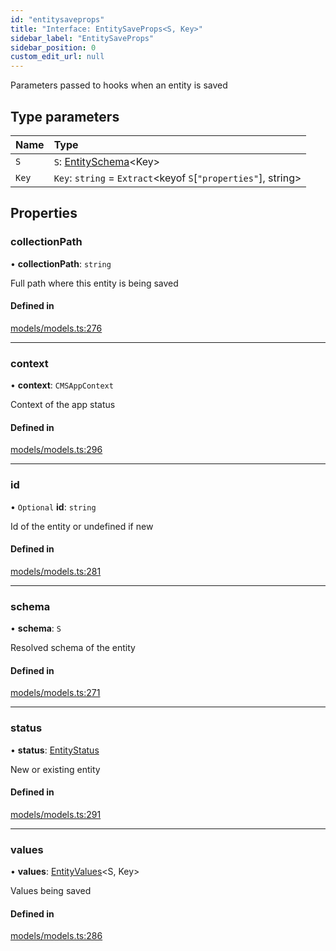 ```yaml
---
id: "entitysaveprops"
title: "Interface: EntitySaveProps<S, Key>"
sidebar_label: "EntitySaveProps"
sidebar_position: 0
custom_edit_url: null
---
```


Parameters passed to hooks when an entity is saved

## Type parameters

| Name | Type |
| :------ | :------ |
| `S` | `S`: [EntitySchema](entityschema.md)<Key\> |
| `Key` | `Key`: `string` = `Extract`<keyof `S`[``"properties"``], string\> |

## Properties

### collectionPath

• **collectionPath**: `string`

Full path where this entity is being saved

#### Defined in

[models/models.ts:276](https://github.com/Camberi/firecms/blob/42dd384/src/models/models.ts#L276)

___

### context

• **context**: `CMSAppContext`

Context of the app status

#### Defined in

[models/models.ts:296](https://github.com/Camberi/firecms/blob/42dd384/src/models/models.ts#L296)

___

### id

• `Optional` **id**: `string`

Id of the entity or undefined if new

#### Defined in

[models/models.ts:281](https://github.com/Camberi/firecms/blob/42dd384/src/models/models.ts#L281)

___

### schema

• **schema**: `S`

Resolved schema of the entity

#### Defined in

[models/models.ts:271](https://github.com/Camberi/firecms/blob/42dd384/src/models/models.ts#L271)

___

### status

• **status**: [EntityStatus](../types/entitystatus.md)

New or existing entity

#### Defined in

[models/models.ts:291](https://github.com/Camberi/firecms/blob/42dd384/src/models/models.ts#L291)

___

### values

• **values**: [EntityValues](../types/entityvalues.md)<S, Key\>

Values being saved

#### Defined in

[models/models.ts:286](https://github.com/Camberi/firecms/blob/42dd384/src/models/models.ts#L286)
